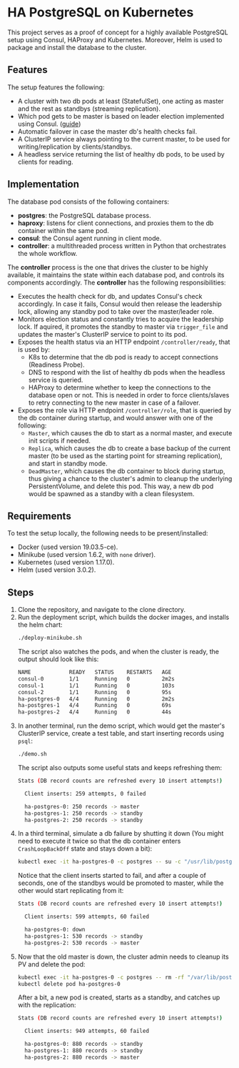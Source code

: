 # HA PostgreSQL on Kubernetes

This project serves as a proof of concept for a highly available PostgreSQL setup using Consul, HAProxy and Kubernetes. Moreover, Helm is used to package and install the database to the cluster.

## Features

The setup features the following:
* A cluster with two db pods at least (StatefulSet), one acting as master and the rest as standbys (streaming replication).
* Which pod gets to be master is based on leader election implemented using Consul. ([guide](https://learn.hashicorp.com/consul/developer-configuration/elections))
* Automatic failover in case the master db's health checks fail. 
* A ClusterIP service always pointing to the current master, to be used for writing/replication by clients/standbys.
* A headless service returning the list of healthy db pods, to be used by clients for reading.

## Implementation
The database pod consists of the following containers:
* __postgres__: the PostgreSQL database process.
* __haproxy__: listens for client connections, and proxies them to the db container within the same pod.
* __consul__: the Consul agent running in client mode. 
* __controller__: a multithreaded process written in Python that orchestrates the whole workflow. 

The __controller__ process is the one that drives the cluster to be highly available, it maintains the state within each database pod, and controls its components accordingly. The __controller__ has the following responsibilities:
* Executes the health check for db, and updates Consul's check accordingly. In case it fails, Consul would then release the leadership lock, allowing any standby pod to take over the master/leader role.
* Monitors election status and constantly tries to acquire the leadership lock. If aquired, it promotes the standby to master via `trigger_file` and updates the master's ClusterIP service to point to its pod. 
* Exposes the health status via an HTTP endpoint `/controller/ready`, that is used by:
  * K8s to determine that the db pod is ready to accept connections (Readiness Probe).
  * DNS to respond with the list of healthy db pods when the headless service is queried.
  * HAProxy to determine whether to keep the connections to the database open or not. This is needed in order to force clients/slaves to retry connecting to the new master in case of a failover.
* Exposes the role via HTTP endpoint `/controller/role`, that is queried by the db container during startup, and would answer with one of the following:
  * `Master`, which causes the db to start as a normal master, and execute init scripts if needed.    
  * `Replica`, which causes the db to create a base backup of the current master (to be used as the starting point for streaming replication), and start in standby mode. 
  * `DeadMaster`, which causes the db container to block during startup, thus giving a chance to the cluster's admin to cleanup the underlying PersistentVolume, and delete this pod. This way, a new db pod would be spawned as a standby with a clean filesystem. 

## Requirements

To test the setup locally, the following needs to be present/installed:
* Docker (used version 19.03.5-ce).
* Minikube (used version 1.6.2, with `none` driver).
* Kubernetes (used version 1.17.0).
* Helm (used version 3.0.2).

## Steps

1. Clone the repository, and navigate to the clone directory.
2. Run the deployment script, which builds the docker images, and installs the helm chart:
   ```bash
   ./deploy-minikube.sh
   ```
   The script also watches the pods, and when the cluster is ready, the output should look like this:
   ```bash
   NAME            READY   STATUS    RESTARTS   AGE
   consul-0        1/1     Running   0          2m2s
   consul-1        1/1     Running   0          103s
   consul-2        1/1     Running   0          95s
   ha-postgres-0   4/4     Running   0          2m2s
   ha-postgres-1   4/4     Running   0          69s
   ha-postgres-2   4/4     Running   0          44s
   ```
3. In another terminal, run the demo script, which would get the master's ClusterIP service, create a test table, and start inserting records using `psql`:
   ```bash
   ./demo.sh
   ```
   The script also outputs some useful stats and keeps refreshing them:
   ```bash
   Stats (DB record counts are refreshed every 10 insert attempts!)

     Client inserts: 259 attempts, 0 failed

     ha-postgres-0: 250 records -> master
     ha-postgres-1: 250 records -> standby
     ha-postgres-2: 250 records -> standby
   ```
4. In a third terminal, simulate a db failure by shutting it down (You might need to execute it twice so that the db container enters `CrashLoopBackOff` state and stays down a bit):
   ```bash
   kubectl exec -it ha-postgres-0 -c postgres -- su -c "/usr/lib/postgresql/11/bin/pg_ctl stop" postgres
   ```
   Notice that the client inserts started to fail, and after a couple of seconds, one of the standbys would be promoted to master, while the other would start replicating from it:
   ```bash
   Stats (DB record counts are refreshed every 10 insert attempts!)

     Client inserts: 599 attempts, 60 failed

     ha-postgres-0: down
     ha-postgres-1: 530 records -> standby
     ha-postgres-2: 530 records -> master
   ```
5. Now that the old master is down, the cluster admin needs to cleanup its PV and delete the pod:
   ```bash
   kubectl exec -it ha-postgres-0 -c postgres -- rm -rf "/var/lib/postgresql/data"
   kubectl delete pod ha-postgres-0
   ```
   After a bit, a new pod is created, starts as a standby, and catches up with the replication: 
   ```bash
   Stats (DB record counts are refreshed every 10 insert attempts!)

     Client inserts: 949 attempts, 60 failed

     ha-postgres-0: 880 records -> standby
     ha-postgres-1: 880 records -> standby
     ha-postgres-2: 880 records -> master
   ```